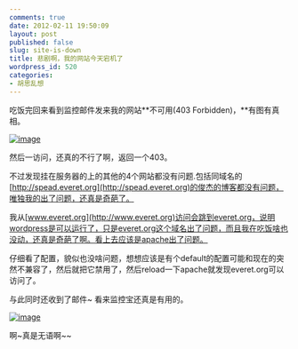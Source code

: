 ```yaml
---
comments: true
date: 2012-02-11 19:50:09
layout: post
published: false
slug: site-is-down
title: 悲剧啊，我的网站今天宕机了
wordpress_id: 520
categories:
- 胡思乱想
---
```


吃饭完回来看到监控邮件发来我的网站**不可用(403 Forbidden)，**有图有真相。

[![image](http://everet.org/wp-content/uploads/2012/02/image_thumb1.png)](http://everet.org/wp-content/uploads/2012/02/image1.png)

然后一访问，还真的不行了啊，返回一个403。

不过发现挂在服务器的上的其他的4个网站都没有问题.包括同域名的[http://spead.everet.org](http://spead.everet.org)的俊杰的博客都没有问题，唯独我的出了问题，还真是奇葩了。

我从[www.everet.org](http://www.everet.org)访问会跳到everet.org，说明wordpress是可以运行了，只是everet.org这个域名出了问题，而且我在吃饭啥也没动，还真是奇葩了啊。看上去应该是apache出了问题。<!-- more -->

仔细看了配置，貌似也没啥问题，想想应该是有个default的配置可能和现在的突然不兼容了，然后就把它禁用了，然后reload一下apache就发现everet.org可以访问了。

与此同时还收到了邮件~ 看来监控宝还真是有用的。

[![image](http://everet.org/wp-content/uploads/2012/02/image_thumb2.png)](http://everet.org/wp-content/uploads/2012/02/image2.png)

啊~真是无语啊~~
